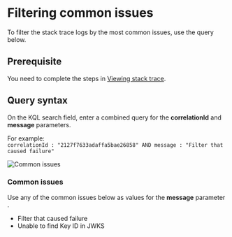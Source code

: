 # Filtering common issues

To filter the stack trace logs by the most common issues, use the query below.

## Prerequisite

You need to complete the steps in [Viewing stack trace](https://docs.developer.tech.gov.sg/docs/apex-cloud-troubleshooting-guide/docs/logs/viewing-stack-trace).

## Query syntax

On the KQL search field, enter a combined query for the  **correlationId** and **message** parameters.

For example:<br>
`correlationId : "2127f7633adaffa5bae26858" AND message : "Filter that caused failure"`

![Common issues](https://docs.developer.tech.gov.sg/docs/apex-cloud-troubleshooting-guide/images/common-issues.png)

### Common issues

Use any of the common issues below as values for the **message** parameter .

- Filter that caused failure
- Unable to find Key ID in JWKS
